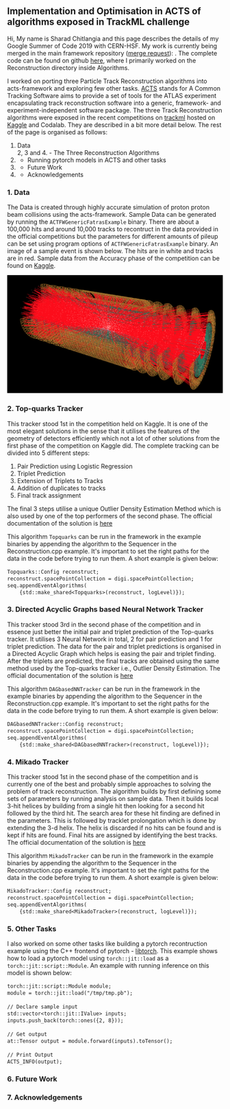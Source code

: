 ## Implementation and Optimisation in ACTS of algorithms exposed in TrackML challenge

Hi, My name is Sharad Chitlangia and this page describes the details of my Google Summer of Code 2019 with CERN-HSF. My work is currently being merged in the main framework repository ([merge request](https://gitlab.cern.ch/acts/acts-framework/merge_requests/152)): . The complete code can be found on github [here](https://github.com/Sharad24/acts-framework), where I primarily worked on the Reconstruction directory inside Algorithms.

I worked on porting three Particle Track Reconstruction algorithms into acts-framework and exploring few other tasks. [ACTS](https://gitlab.cern.ch/acts) stands for A Common Tracking Software aims to provide a set of tools for the ATLAS experiment encapsulating track reconstruction software into a generic, framework- and experiment-independent software package. The three Track Reconstruction algorithms were exposed in the recent competitions on [trackml](https://sites.google.com/site/trackmlparticle/) hosted on [Kaggle](https://www.kaggle.com/c/trackml-particle-identification) and Codalab. They are described in a bit more detail below. The rest of the page is organised as follows:
1. Data <br>
2, 3 and 4. - The Three Reconstruction Algorithms <br>
5. - Running pytorch models in ACTS and other tasks <br>
6. - Future Work <br>
7. - Acknowledgements <br>

### 1. Data

The Data is created through highly accurate simulation of proton proton beam collisions using the acts-framework. Sample Data can be generated by running the `ACTFWGenericFatrasExample` binary. There are about a 100,000 hits and around 10,000 tracks to recontruct in the data provided in the official competitions but the parameters for different amounts of pileup can be set using program options of `ACTFWGenericFatrasExample` binary. An image of a sample event is shown below. The hits are in white and tracks are in red. Sample data from the Accuracy phase of the competition can be found on [Kaggle](https://www.kaggle.com/c/trackml-particle-identification/data).
 
<img src="trackml.png"
     alt="Trackml Data"/>

### 2. Top-quarks Tracker

This tracker stood 1st in the competition held on Kaggle. It is one of the most elegant solutions in the sense that it utilises the features of the geometry of detectors efficiently which not a lot of other solutions from the first phase of the competition on Kaggle did. The complete tracking can be divided into 5 different steps:
1. Pair Prediction using Logistic Regression
2. Triplet Prediction
3. Extension of Triplets to Tracks
4. Addition of duplicates to tracks
5. Final track assignment

The final 3 steps utilise a unique Outlier Density Estimation Method which is also used by one of the top performers of the second phase. The official documentation of the solution is [here](https://github.com/top-quarks/top-quarks/blob/master/top-quarks_documentation.pdf)

This algorithm `Topquarks` can be run in the framework in the example binaries by appending the algorithm to the Sequencer in the Reconstruction.cpp example. It's important to set the right paths for the data in the code before trying to run them. A short example is given below:

```
Topquarks::Config reconstruct;
reconstruct.spacePointCollection = digi.spacePointCollection;
seq.appendEventAlgorithms(
    {std::make_shared<Topquarks>(reconstruct, logLevel)});
```

### 3. Directed Acyclic Graphs based Neural Network Tracker

This tracker stood 3rd in the second phase of the competition and in essence just better the initial pair and triplet prediction of the Top-quarks tracker. It utilises 3 Neural Network in total, 2 for pair prediction and 1 for triplet prediction. The data for the pair and triplet predictions is organised in a Directed Acyclic Graph which helps is easing the pair and triplet finding. After the triplets are predicted, the final tracks are obtained using the same method used by the Top-quarks tracker i.e., Outlier Density Estimation. The official documentation of the solution is [here](https://github.com/marcelkunze/trackml/blob/master/doc/Marcel_Kunze_TrackML_AlgorithmDescription.pdf)

This algorithm `DAGbasedNNTracker` can be run in the framework in the example binaries by appending the algorithm to the Sequencer in the Reconstruction.cpp example. It's important to set the right paths for the data in the code before trying to run them. A short example is given below:

```
DAGbasedNNTracker::Config reconstruct;
reconstruct.spacePointCollection = digi.spacePointCollection;
seq.appendEventAlgorithms(
    {std::make_shared<DAGbasedNNTracker>(reconstruct, logLevel)});
```

### 4. Mikado Tracker

This tracker stood 1st in the second phase of the competition and is currently one of the best and probably simple approaches to solving the problem of track reconstruction. The algorithm builds by first defining some sets of parameters by running analysis on sample data. Then it builds local 3-hit helices by building from a single hit then looking for a second hit followed by the third hit. The search area for these hit finding are defined in the parameters. This is followed by tracklet prolongation which is done by extending the 3-d helix. The helix is discarded if no hits can be found and is kept if hits are found. Final hits are assigned by identifying the best tracks. The official documentation of the solution is [here](https://gitlab.com/sgorbuno/MikadoTracker/blob/master/doc/MikadoTrackerForTrackML.pdf)

This algorithm `MikadoTracker` can be run in the framework in the example binaries by appending the algorithm to the Sequencer in the Reconstruction.cpp example. It's important to set the right paths for the data in the code before trying to run them. A short example is given below:

```
MikadoTracker::Config reconstruct;
reconstruct.spacePointCollection = digi.spacePointCollection;
seq.appendEventAlgorithms(
    {std::make_shared<MikadoTracker>(reconstruct, logLevel)});
```

### 5. Other Tasks

I also worked on some other tasks like building a pytorch recontruction example using the C++ frontend of pytorch - [libtorch](https://pytorch.org/cppdocs/). This example shows how to load a pytorch model using `torch::jit::load` as a `torch::jit::script::Module`. An example with running inference on this model is shown below:

```
torch::jit::script::Module module;
module = torch::jit::load("/tmp/tmp.pb");

// Declare sample input
std::vector<torch::jit::IValue> inputs;
inputs.push_back(torch::ones({2, 8}));

// Get output
at::Tensor output = module.forward(inputs).toTensor();

// Print Output
ACTS_INFO(output);
```

### 6. Future Work

### 7. Acknowledgements
